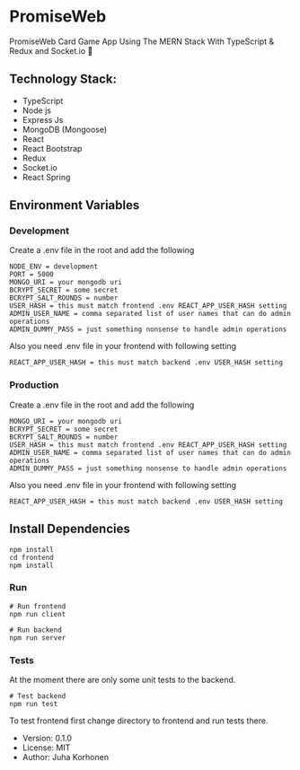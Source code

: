 # PromiseWeb

PromiseWeb Card Game App Using The MERN Stack With TypeScript & Redux and Socket.io 🤩


## Technology Stack:

- TypeScript
- Node js
- Express Js
- MongoDB (Mongoose)
- React
- React Bootstrap
- Redux
- Socket.io
- React Spring

## Environment Variables

### Development

Create a .env file in the root and add the following

```
NODE_ENV = development
PORT = 5000
MONGO_URI = your mongodb uri
BCRYPT_SECRET = some secret
BCRYPT_SALT_ROUNDS = number
USER_HASH = this must match frontend .env REACT_APP_USER_HASH setting
ADMIN_USER_NAME = comma separated list of user names that can do admin operations
ADMIN_DUMMY_PASS = just something nonsense to handle admin operations
```

Also you need .env file in your frontend with following setting
```
REACT_APP_USER_HASH = this must match backend .env USER_HASH setting
```

### Production

Create a .env file in the root and add the following

```
MONGO_URI = your mongodb uri
BCRYPT_SECRET = some secret
BCRYPT_SALT_ROUNDS = number
USER_HASH = this must match frontend .env REACT_APP_USER_HASH setting
ADMIN_USER_NAME = comma separated list of user names that can do admin operations
ADMIN_DUMMY_PASS = just something nonsense to handle admin operations
```
Also you need .env file in your frontend with following setting
```
REACT_APP_USER_HASH = this must match backend .env USER_HASH setting
```

## Install Dependencies

```
npm install
cd frontend
npm install
```

### Run

```
# Run frontend
npm run client

# Run backend
npm run server
```

### Tests

At the moment there are only some unit tests to the backend.
```
# Test backend
npm run test
```
To test frontend first change directory to frontend and run tests there.

- Version: 0.1.0
- License: MIT
- Author: Juha Korhonen
